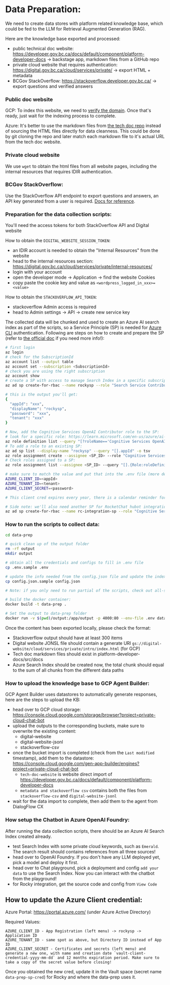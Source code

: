 # Data Preparation:

We need to create data stores with platform related knowledge base, which could be fed to the LLM for Retrieval Augmented Generation (RAG).

Here are the knowledge base exported and processed:
- public technical doc website: https://developer.gov.bc.ca/docs/default/component/platform-developer-docs -> backstage app, markdown files from a GitHub repo
- private cloud website that requires authentication: https://digital.gov.bc.ca/cloud/services/private/ -> export HTML + metadata
- BCGov StackOverflow: https://stackoverflow.developer.gov.bc.ca/ -> export questions and verified answers

### Public doc website

GCP: To index this website, we need to [verify the domain](https://cloud.google.com/identity/docs/verify-domain). Once that's ready, just wait for the indexing process to complete.

Azure: It's better to use the markdown files from [the tech doc repo](https://github.com/bcgov/platform-developer-docs) instead of sourcing the HTML files directly for data cleanness. This could be done by git cloning the repo and later match each markdown file to it's actual URL from the tech doc website.

### Private cloud website

We use `wget` to obtain the html files from all website pages, including the internal resources that requires IDIR authentication.

### BCGov StackOverflow:

Use the StackOverflow API endpoint to export questions and answers, an API key generated from a user is required. [Docs for reference](https://api.stackexchange.com/docs).

### Preparation for the data collection scripts:

You'll need the access tokens for both StackOverflow API and Digital website

How to obtain the `DIGITAL_WEBSITE_SESSION_TOKEN`:
- an IDIR account is needed to obtain the "Internal Resources" from the website
- head to the internal resources section: https://digital.gov.bc.ca/cloud/services/private/internal-resources/
- login with your account
- open the developer mode -> Application -> find the website Cookies
- copy paste the cookie key and value as `<wordpress_logged_in_xxx>=<value>`

How to obtain the `STACKOVERFLOW_API_TOKEN`:
- stackoverflow Admin access is required
- head to Admin settings -> API -> create new service key

The collected data will be chunked and used to create an Azure AI search index as part of the scripts, so a Service Principle (SP) is needed for [Azure CLI](https://learn.microsoft.com/en-us/cli/azure/install-azure-cli?view=azure-cli-latest) authentication. Following are steps on how to create and prepare the SP (refer to [the official doc](https://learn.microsoft.com/en-us/cli/azure/azure-cli-sp-tutorial-1?tabs=bash#create-a-service-principal-with-role-and-scope) if you need more info!):

```bash
# first login
az login
# check for the SubscriptionId
az account list --output table
az account set --subscription <SubscriptionId>
# check you are using the right subscription
az account show
# create a SP with access to manage Search Index in a specific subscription
az ad sp create-for-rbac --name rockysp --role "Search Service Contributor" --scopes /subscriptions/<SubscriptionId>

# this is the output you'll get:
{
  "appId": "xxx",
  "displayName": "rockysp",
  "password": "xxx",
  "tenant": "xxx"
}

# Now, add the Cognitive Services OpenAI Contributor role to the SP:
# look for a specific role: https://learn.microsoft.com/en-us/azure/ai-services/openai/how-to/role-based-access-control
az role definition list --query "[?roleName=='Cognitive Services OpenAI Contributor']"
# To add a role to an existing SP:
az ad sp list --display-name "rockysp" --query "[].appId" -o tsv
az role assignment create --assignee <SP_ID> --role "Cognitive Services OpenAI Contributor" --scope /subscriptions/<SubscriptionId>
# Check roles assigned to a SP:
az role assignment list --assignee <SP_ID> --query "[].{Role:roleDefinitionName, Scope:scope}" -o table

# make sure to match the value and put that into the .env file (more details in the following section "How to update the Azure Client credential")
AZURE_CLIENT_ID=<appId>
AZURE_TENANT_ID=<tenant>
AZURE_CLIENT_SECRET=<password>

# This client cred expires every year, there is a calendar reminder for the team to update it each year!

# Side note: we'll also need another SP for RocketChat hubot integration: (TBD - switch to use API key)
az ad sp create-for-rbac --name rc-integration-sp --role "Cognitive Services OpenAI User" --scopes /subscriptions/<SubscriptionId>
```

### How to run the scripts to collect data:

```bash
cd data-prep

# quick clean up of the output folder
rm -rf output
mkdir output

# obtain all the credentials and configs to fill in .env file
cp .env.sample .env

# update the info needed from the config.json file and update the index_name with current date
cp config.json.sample config.json

# Note: if you only need to run partial of the scripts, check out all-scripts.sh

# build the docker container:
docker build -t data-prep .

# Set the output to data-prep folder
docker run -v $(pwd)/output:/app/output -p 4000:80 --env-file .env data-prep
```

Once the content has been exported locally, please check the format:
- Stackoverflow output should have at least 300 items
- Digital website JONSL file should contain a generate URI `gs://digital-website/cloud/services/private/intro/index.html` (for GCP)
- Tech doc markdown files should exist in platform-developer-docs/src/docs
- Azure Search Index should be created now, the total chunk should equal to the sum of all chunks from the different data paths

### How to upload the knowledge base to GCP Agent Builder:
GCP Agent Builder uses datastores to automatically generate responses, here are the steps to upload the KB:

- head over to GCP cloud storage: https://console.cloud.google.com/storage/browser?project=private-cloud-chat-bot
- upload the outputs to the corresponding buckets, make sure to overwrite the existing content:
  - digital-website
  - digital-website-jsonl
  - stackoverflow-csv
- once the bucket import is completed (check from the `Last modified` timestamp), add them to the datastore: https://console.cloud.google.com/gen-app-builder/engines?project=private-cloud-chat-bot
  - `tech-doc-website` is website direct import of https://developer.gov.bc.ca/docs/default/component/platform-developer-docs
  - `metadata and stackoverflow csv` contains both the files from `stackoverflow-csv` and `digital-website-jsonl`
- wait for the data import to complete, then add them to the agent from DialogFlow CX

### How setup the Chatbot in Azure OpenAI Foundry:

After running the data collection scripts, there should be an Azure AI Search Index created already.
- test Search Index with some private cloud keywords, such as `Emerald`. The search result should contains references from all three sources!
- head over to OpenAI Foundry. If you don't have any LLM deployed yet, pick a model and deploy it first.
- head over to Chat playground, pick a deployment and config `add your data` to use the Search Index. Now you can interact with the chatbot from the playground!
- for Rocky integration, get the source code and config from `View Code`

## How to update the Azure Client credential:

Azure Portal: <https://portal.azure.com/> (under Azure Active Directory)

Required Values:

```console
AZURE_CLIENT_ID - App Registration (left menu) -> rockysp -> Application ID
AZURE_TENANT_ID - same spot as above, but Directory ID instead of App ID
AZURE_CLIENT_SECRET - Certificates and secrets (left menu) and generate a new one, with name and creation date `vault-client-credential-yyyy-mm-dd` and 12 months expiration period. Make sure to take a copy of the secret value before closing!
```

Once you obtained the new cred, update it in the Vault space (secret name `data-prep-sp-cred`) for Rocky and where the data-prep uses it.
